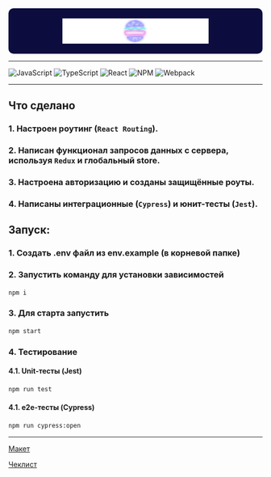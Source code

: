 <div style="background-color:rgb(12, 12, 63); padding: 20px; border-radius: 10px;">
  <img src="src\images\StellarBurgers.png" alt="Stellar Burgers" style="display: block; margin: 0 auto;" />
</div>

___


![JavaScript](https://img.shields.io/badge/javascript-%23323330.svg?style=for-the-badge&logo=javascript&logoColor=%23F7DF1E)
![TypeScript](https://img.shields.io/badge/typescript-%23007ACC.svg?style=for-the-badge&logo=typescript&logoColor=white)
![React](https://img.shields.io/badge/react-%2320232a.svg?style=for-the-badge&logo=react&logoColor=%2361DAFB)
![NPM](https://img.shields.io/badge/NPM-%23CB3837.svg?style=for-the-badge&logo=npm&logoColor=white)
![Webpack](https://img.shields.io/badge/webpack-%238DD6F9.svg?style=for-the-badge&logo=webpack&logoColor=black)

---
## Что сделано

### 1. Настроен роутинг (`React Routing`).
### 2. Написан функционал запросов данных с сервера, используя `Redux` и глобальный store.
### 3. Настроена авторизацию и созданы защищённые роуты.
### 4. Написаны интеграционные (`Cypress`) и юнит-тесты (`Jest`).

## Запуск:

### 1. Создать .env файл из env.example (в корневой папке)

### 2. Запустить команду для установки зависимостей
```bash
npm i
```
### 3. Для старта запустить
```bash
npm start
```
### 4. Тестирование
#### 4.1. Unit-тесты (Jest)
```bash
npm run test
```
#### 4.1. e2e-тесты (Cypress)
```bash
npm run cypress:open
```
---
[Макет](<https://www.figma.com/file/vIywAvqfkOIRWGOkfOnReY/React-Fullstack_-Проектные-задачи-(3-месяца)_external_link?type=design&node-id=0-1&mode=design>)

[Чеклист](https://www.notion.so/praktikum/0527c10b723d4873aa75686bad54b32e?pvs=4)